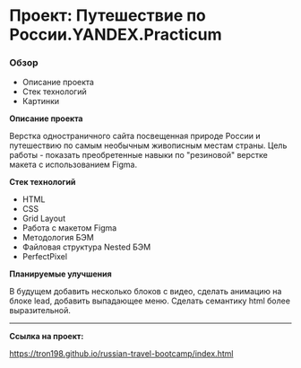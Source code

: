 # Проект: Путешествие по России.YANDEX.Practicum

### Обзор
* Описание проекта
* Стек технологий
* Картинки

**Описание проекта**

Верстка одностраничного сайта посвещенная природе России и путешествию по самым необычным живописным местам страны. Цель работы - показать преобретенные навыки по "резиновой" верстке макета с использованием Figma.

**Стек технологий**

* HTML
* CSS
* Grid Layout
* Работа с макетом Figma
* Методология БЭМ
* Файловая структура Nested БЭМ
* PerfectPixel

**Планируемые улучшения**

В будущем добавить несколько блоков с видео, сделать анимацию на блоке lead, добавить выпадающее меню. Сделать семантику html более выразительной.

****
**Ссылка на проект:**

https://tron198.github.io/russian-travel-bootcamp/index.html

